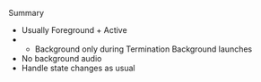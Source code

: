 


Summary

- Usually Foreground + Active
- - Background only during
Termination Background launches
- No background audio
- Handle state changes as usual


